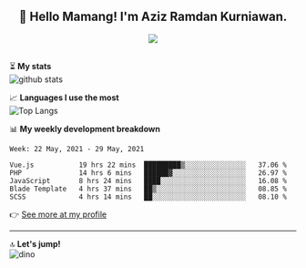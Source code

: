 <h2 align="center">👋 Hello Mamang! I'm Aziz Ramdan Kurniawan.</h2>  
<p align="center">
  <img src="https://komarev.com/ghpvc/?username=azizramdan"> <br><br>
</p>
    
⏳ **My stats**  
![github stats](https://github-readme-stats.vercel.app/api?username=azizramdan&show_icons=true&count_private=true&title_color=000&hide_border=true&hide_title=true)  

📈 **Languages I use the most**  
![Top Langs](https://github-readme-stats.vercel.app/api/top-langs/?username=azizramdan&layout=compact&langs_count=6&hide=tsql&hide_border=true&hide_title=true&exclude_repo=Futsal-Go,Futsal-Go-Admin,Sistem-Informasi-Sensus-Harian-Rawat-Inap)  

📊 **My weekly development breakdown**
<!--START_SECTION:waka-->
```text
Week: 22 May, 2021 - 29 May, 2021

Vue.js           19 hrs 22 mins  █████████▒░░░░░░░░░░░░░░░   37.06 % 
PHP              14 hrs 6 mins   ██████▓░░░░░░░░░░░░░░░░░░   26.97 % 
JavaScript       8 hrs 24 mins   ████░░░░░░░░░░░░░░░░░░░░░   16.08 % 
Blade Template   4 hrs 37 mins   ██▒░░░░░░░░░░░░░░░░░░░░░░   08.85 % 
SCSS             4 hrs 14 mins   ██░░░░░░░░░░░░░░░░░░░░░░░   08.10 % 
```
<!--END_SECTION:waka-->
👉 [See more at my profile](https://wakatime.com/@azizramdan)
***
🔝 **Let's jump!**  
![dino](https://raw.githubusercontent.com/azizramdan/azizramdan/master/dino.gif)  

